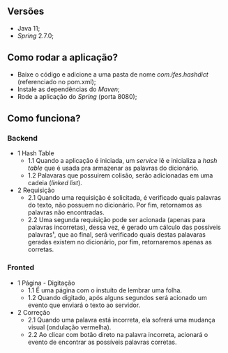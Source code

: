 ## Versões
  * Java 11;
  * _Spring_ 2.7.0;
## Como rodar a aplicação?
  * Baixe o código e adicione a uma pasta de nome _com.ifes.hashdict_ (referenciado no pom.xml);
  * Instale as dependências do _Maven_;
  * Rode a aplicação do _Spring_ (porta 8080);
## Como funciona?
### Backend
  * 1 Hash Table
    * 1.1 Quando a aplicação é iniciada, um _service_ lê e inicializa a _hash table_ que é usada pra armazenar as palavras do dicionário.
    * 1.2 Palavaras que possuirem colisão, serão adicionadas em uma cadeia (_linked list_).
  * 2 Requisição
    * 2.1 Quando uma requisição é solicitada, é verificado quais palavras do texto, não possuem no dicionário. Por fim, retornamos as palavras não encontradas.
    * 2.2 Uma segunda requisição pode ser acionada (apenas para palavras incorretas), dessa vez, é gerado um cálculo das possíveis palavras¹, que ao final, será verificado quais destas palavaras geradas existem no dicionário, por fim, retornaremos apenas as corretas.
### Fronted
  * 1 Página - Digitação
    * 1.1 É uma página com o instuíto de lembrar uma folha.
    * 1.2 Quando digitado, após alguns segundos será acionado um evento que enviará o texto ao servidor.
  * 2 Correção
    * 2.1 Quando uma palavra está incorreta, ela sofrerá uma mudança visual (ondulação vermelha).
    * 2.2 Ao clicar com botão direto na palavra incorreta, acionará o evento de encontrar as possíveis palavras corretas.


